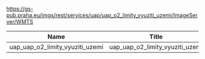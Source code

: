 https://gs-pub.praha.eu/imgs/rest/services/uap/uap_o2_limity_vyuziti_uzemi/ImageServer/WMTS

|Name|Title|Abstract|
|--|--|--|
|uap_uap_o2_limity_vyuziti_uzemi|uap_uap_o2_limity_vyuziti_uzemi||
